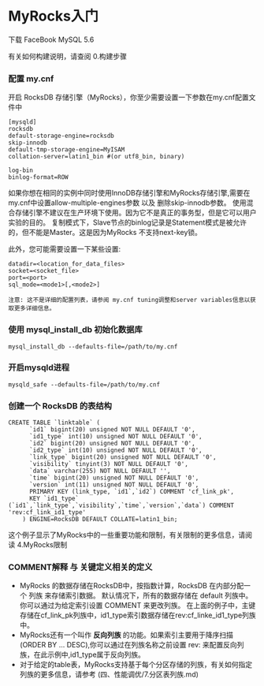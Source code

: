 # MyRocks入门
下载 FaceBook MySQL 5.6

有关如何构建说明，请查阅 0.构建步骤

### 配置 my.cnf
开启 RocksDB 存储引擎（MyRocks），你至少需要设置一下参数在my.cnf配置文件中

    [mysqld]
    rocksdb
    default-storage-engine=rocksdb
    skip-innodb
    default-tmp-storage-engine=MyISAM
    collation-server=latin1_bin #(or utf8_bin, binary)
    
    log-bin
    binlog-format=ROW

如果你想在相同的实例中同时使用InnoDB存储引擎和MyRocks存储引擎,需要在my.cnf中设置allow-multiple-engines参数 以及 删除skip-innodb参数。
使用混合存储引擎不建议在生产环境下使用。因为它不是真正的事务型，但是它可以用户实验的目的。
复制模式下，Slave节点的binlog记录是Statement模式是被允许的，但不能是Master。这是因为MyRocks 不支持next-key锁。

此外，您可能需要设置一下某些设置:
    
    datadir=<location_for_data_files>
    socket=<socket_file>
    port=<port>
    sql_mode=<mode1>[,<mode2>]
    
    注意: 这不是详细的配置列表，请参阅 my.cnf tuning调整和server variables信息以获取更多详细信息。

### 使用 mysql_install_db 初始化数据库

    mysql_install_db --defaults-file=/path/to/my.cnf
   
### 开启mysqld进程

    mysqld_safe --defaults-file=/path/to/my.cnf
    
### 创建一个 RocksDB 的表结构

    CREATE TABLE `linktable` (
          `id1` bigint(20) unsigned NOT NULL DEFAULT '0',
          `id1_type` int(10) unsigned NOT NULL DEFAULT '0',
          `id2` bigint(20) unsigned NOT NULL DEFAULT '0',
          `id2_type` int(10) unsigned NOT NULL DEFAULT '0',
          `link_type` bigint(20) unsigned NOT NULL DEFAULT '0',
          `visibility` tinyint(3) NOT NULL DEFAULT '0',
          `data` varchar(255) NOT NULL DEFAULT '',
          `time` bigint(20) unsigned NOT NULL DEFAULT '0',
          `version` int(11) unsigned NOT NULL DEFAULT '0',
          PRIMARY KEY (link_type, `id1`,`id2`) COMMENT 'cf_link_pk',
          KEY `id1_type` (`id1`,`link_type`,`visibility`,`time`,`version`,`data`) COMMENT 'rev:cf_link_id1_type'
        ) ENGINE=RocksDB DEFAULT COLLATE=latin1_bin;
        
这个例子显示了MyRocks中的一些重要功能和限制，有关限制的更多信息，请阅读 4.MyRocks限制

### COMMENT解释 与 关键定义相关的定义
* MyRocks 的数据存储在RocksDB中，按指数计算，RocksDB 在内部分配一个 列族 来存储索引数据。
  默认情况下，所有的数据存储在 default 列族中。你可以通过为给定索引设置 COMMENT 来更改列族。
  在上面的例子中，主键存储在cf_link_pk列族中，id1_type索引数据存储在rev:cf_linke_id1_type列族中。
* MyRocks还有一个叫作 **反向列族** 的功能。如果索引主要用于降序扫描(ORDER BY ... DESC),你可以通过在列族名称之前设置 rev: 来配置反向列族，在此示例中,id1_type属于反向列族。
* 对于给定的table表，MyRocks支持基于每个分区存储的列族，有关如何指定列族的更多信息，请参考 (四、性能调优/7.分区表列族.md)
